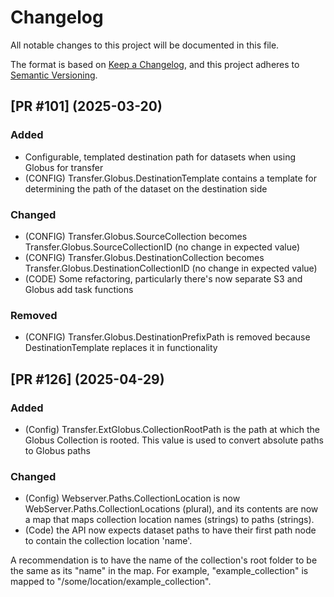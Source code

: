 # Changelog

All notable changes to this project will be documented in this file.

The format is based on [Keep a Changelog](https://keepachangelog.com/en/1.1.0/),
and this project adheres to [Semantic Versioning](https://semver.org/spec/v2.0.0.html).

## [PR #101] (2025-03-20)
### Added
 - Configurable, templated destination path for datasets when using Globus for transfer
 - (CONFIG) Transfer.Globus.DestinationTemplate contains a template for determining the path of the dataset on the destination side
### Changed
 - (CONFIG) Transfer.Globus.SourceCollection becomes Transfer.Globus.SourceCollectionID (no change in expected value)
 - (CONFIG) Transfer.Globus.DestinationCollection becomes Transfer.Globus.DestinationCollectionID (no change in expected value)
 - (CODE) Some refactoring, particularly there's now separate S3 and Globus add task functions
### Removed
 - (CONFIG) Transfer.Globus.DestinationPrefixPath is removed because DestinationTemplate replaces it in functionality

## [PR #126] (2025-04-29)
### Added
 - (Config) Transfer.ExtGlobus.CollectionRootPath is the path at which the Globus Collection is rooted. This value is used to convert absolute paths to Globus paths
### Changed
 - (Config) Webserver.Paths.CollectionLocation is now WebServer.Paths.CollectionLocations (plural), and its contents are now a map that maps collection location names (strings) to paths (strings).
 - (Code) the API now expects dataset paths to have their first path node to contain the collection location 'name'.  

A recommendation is to have the name of the collection's root folder to be the same as its "name" in the map. For example,  "example_collection" is  mapped to "/some/location/example_collection".